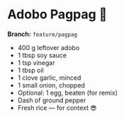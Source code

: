 # Adobo Pagpag 🔁

**Branch:** `feature/pagpag`

- 400 g leftover adobo  
- 1 tbsp soy sauce  
- 1 tsp vinegar  
- 1 tbsp oil  
- 1 clove garlic, minced  
- 1 small onion, chopped  
- Optional: 1 egg, beaten (for remix)  
- Dash of ground pepper  
- Fresh rice — for context 😎
